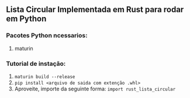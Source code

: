 ## Lista Circular Implementada em Rust para rodar em Python

### Pacotes Python ncessarios:

1. maturin

### Tutorial de instação:

1. ``maturin build --release``
2. ``pip install <arquivo de saida com extenção .whl>``
3. Aproveite, importe da seguinte forma: ``import rust_lista_circular``